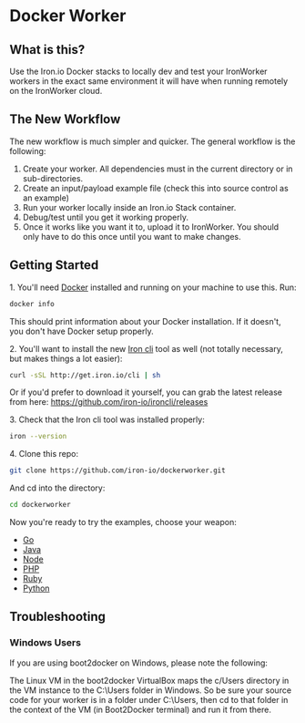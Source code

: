 Docker Worker
============

## What is this?

Use the Iron.io Docker stacks to locally dev and test your IronWorker workers in the exact same environment it will
have when running remotely on the IronWorker cloud.

## The New Workflow

The new workflow is much simpler and quicker. The general workflow is the following:

1. Create your worker. All dependencies must in the current directory or in sub-directories.
2. Create an input/payload example file (check this into source control as an example)
3. Run your worker locally inside an Iron.io Stack container.
4. Debug/test until you get it working properly. 
4. Once it works like you want it to, upload it to IronWorker. You should only have to do this once until you want to make changes.

## Getting Started

1\. You'll need [Docker](http://docker.com) installed and running on your machine to use this. Run:

```sh
docker info
```

This should print information about your Docker installation. If it doesn't, you don't have Docker setup properly. 

2\. You'll want to install the new [Iron cli](https://github.com/iron-io/ironcli) tool as well (not totally necessary, but makes things a lot easier):
                   
```sh
curl -sSL http://get.iron.io/cli | sh
```

Or if you'd prefer to download it yourself, you can grab the latest release from here: https://github.com/iron-io/ironcli/releases

3\. Check that the Iron cli tool was installed properly:
    
```sh
iron --version
```

4\. Clone this repo:
    
```sh
git clone https://github.com/iron-io/dockerworker.git
```

And cd into the directory:
    
```sh
cd dockerworker
```

Now you're ready to try the examples, choose your weapon:

* [Go](https://github.com/iron-io/dockerworker/tree/master/go)
* [Java](https://github.com/iron-io/dockerworker/tree/master/java)
* [Node](https://github.com/iron-io/dockerworker/tree/master/node)
* [PHP](https://github.com/iron-io/dockerworker/tree/master/php)
* [Ruby](https://github.com/iron-io/dockerworker/tree/master/ruby)
* [Python](https://github.com/iron-io/dockerworker/tree/master/python)

## Troubleshooting

### Windows Users

If you are using boot2docker on Windows, please note the following: 

The Linux VM in the boot2docker VirtualBox maps the c/Users directory in the VM instance to the C:\Users folder in Windows. So be sure your source code for your worker is in a folder under C:\Users, then cd to that folder in the context of the VM (in Boot2Docker terminal) and run it from there. 

